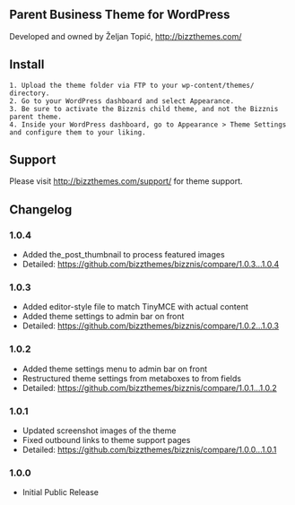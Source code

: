 Parent Business Theme for WordPress
----

Developed and owned by Željan Topić, http://bizzthemes.com/

Install
----
	1. Upload the theme folder via FTP to your wp-content/themes/ directory.
	2. Go to your WordPress dashboard and select Appearance.
	3. Be sure to activate the Bizznis child theme, and not the Bizznis parent theme.
	4. Inside your WordPress dashboard, go to Appearance > Theme Settings and configure them to your liking.

Support
----

Please visit http://bizzthemes.com/support/ for theme support.

Changelog
----

### 1.0.4

* Added the_post_thumbnail to process featured images
* Detailed: https://github.com/bizzthemes/bizznis/compare/1.0.3...1.0.4

### 1.0.3

* Added editor-style file to match TinyMCE with actual content
* Added theme settings to admin bar on front
* Detailed: https://github.com/bizzthemes/bizznis/compare/1.0.2...1.0.3

### 1.0.2

* Added theme settings menu to admin bar on front
* Restructured theme settings from metaboxes to from fields
* Detailed: https://github.com/bizzthemes/bizznis/compare/1.0.1...1.0.2

### 1.0.1

* Updated screenshot images of the theme
* Fixed outbound links to theme support pages
* Detailed: https://github.com/bizzthemes/bizznis/compare/1.0.0...1.0.1

### 1.0.0

* Initial Public Release

